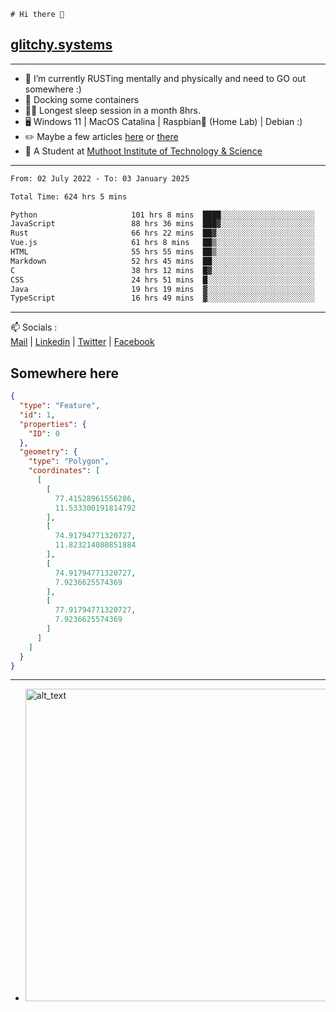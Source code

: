 ```
# Hi there 👋
```
## [glitchy.systems](https://glitchy.systems)
---

- 🌱 I’m currently RUSTing mentally and physically and need to GO out somewhere :)
- 🐋 Docking some containers
- 😶‍🌫️ Longest sleep session in a month 8hrs.
- 🖥️ Windows 11 | MacOS Catalina | Raspbian🥧 (Home Lab) | Debian :)
- ✏️ Maybe a few articles [here](https://medium.com/@advaithnarayanan8) or [there](https://medium.com/@advaithnarayanan8)
- 📑 A Student at [Muthoot Institute of Technology & Science](https://mgmits.ac.in/)



---

<!--START_SECTION:waka-->

```txt
From: 02 July 2022 - To: 03 January 2025

Total Time: 624 hrs 5 mins

Python                     101 hrs 8 mins  ████░░░░░░░░░░░░░░░░░░░░░   16.21 %
JavaScript                 88 hrs 36 mins  ███▓░░░░░░░░░░░░░░░░░░░░░   14.20 %
Rust                       66 hrs 22 mins  ██▓░░░░░░░░░░░░░░░░░░░░░░   10.64 %
Vue.js                     61 hrs 8 mins   ██▒░░░░░░░░░░░░░░░░░░░░░░   09.80 %
HTML                       55 hrs 55 mins  ██▒░░░░░░░░░░░░░░░░░░░░░░   08.96 %
Markdown                   52 hrs 45 mins  ██░░░░░░░░░░░░░░░░░░░░░░░   08.45 %
C                          38 hrs 12 mins  █▓░░░░░░░░░░░░░░░░░░░░░░░   06.12 %
CSS                        24 hrs 51 mins  █░░░░░░░░░░░░░░░░░░░░░░░░   03.98 %
Java                       19 hrs 19 mins  ▓░░░░░░░░░░░░░░░░░░░░░░░░   03.10 %
TypeScript                 16 hrs 49 mins  ▓░░░░░░░░░░░░░░░░░░░░░░░░   02.70 %
```

<!--END_SECTION:waka-->

---

📫 Socials :<br>
[Mail](mailto:advaith@glitchy.systems) | [Linkedin](https://www.linkedin.com/in/advaith-narayanan-a72152214/) | [Twitter](https://twitter.com/advaithnarayan) | [Facebook](https://screenmessage.com/qinq)

## Somewhere here

```geojson
{
  "type": "Feature",
  "id": 1,
  "properties": {
    "ID": 0
  },
  "geometry": {
    "type": "Polygon",
    "coordinates": [
      [
        [
          77.41528961556286,
          11.533300191814792
        ],
        [
          74.91794771320727,
          11.823214080851884
        ],
        [
          74.91794771320727,
          7.9236625574369
        ],
        [
          77.91794771320727,
          7.9236625574369
        ]
      ]
    ]
  }
}
```


--- 
- [<img alt="alt_text" width="500px" src="https://valid.x86.fr/cache/banner/xv24bv-6.png" />](https://valid.x86.fr/xv24bv)


